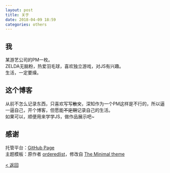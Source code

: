 ```yaml
---
layout: post
title: 关于
date: 2018-04-09 18:59
categories: others
---
```


## 我
某游艺公司的PM一枚。  
ZELDA无脑粉，热爱羽毛球，喜欢独立游戏，对JS有兴趣。  
生活，一定要燥。

## 这个博客
从前不怎么记录东西，只喜欢写写~~散文~~，深知作为一个PM这样是不行的，所以逼一逼自己，开个博客，但愿能~~不定期~~记录自己的生活。  
如果可以，顺便用来学学JS，做作品展示吧~

## 感谢
托管平台：[GitHub Page](https://pages.github.com/)  
主题模板：原作者 [orderedlist](https://github.com/orderedlist)，修改自 [The Minimal theme](https://github.com/pages-themes/minimal)

[< 返回](..)